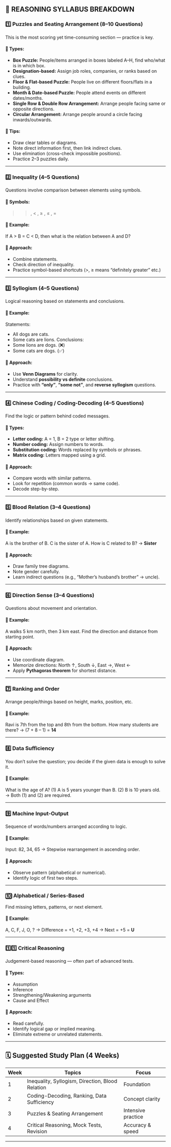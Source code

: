 ## 🧠 REASONING SYLLABUS BREAKDOWN

### 1️⃣ **Puzzles and Seating Arrangement (8–10 Questions)**

This is the most scoring yet time-consuming section — practice is key.

#### 🔹 **Types:**

* **Box Puzzle:** People/items arranged in boxes labeled A–H, find who/what is in which box.
* **Designation-based:** Assign job roles, companies, or ranks based on clues.
* **Floor & Flat-based Puzzle:** People live on different floors/flats in a building.
* **Month & Date-based Puzzle:** People attend events on different dates/months.
* **Single Row & Double Row Arrangement:** Arrange people facing same or opposite directions.
* **Circular Arrangement:** Arrange people around a circle facing inwards/outwards.

#### 🔹 **Tips:**

* Draw clear tables or diagrams.
* Note direct information first, then link indirect clues.
* Use elimination (cross-check impossible positions).
* Practice 2–3 puzzles daily.

---

### 2️⃣ **Inequality (4–5 Questions)**

Questions involve comparison between elements using symbols.

#### 🔹 **Symbols:**

> > , < , ≥ , ≤ , =

#### 🔹 **Example:**

If A > B = C < D, then what is the relation between A and D?

#### 🔹 **Approach:**

* Combine statements.
* Check direction of inequality.
* Practice symbol-based shortcuts (>, ≥ means “definitely greater” etc.)

---

### 3️⃣ **Syllogism (4–5 Questions)**

Logical reasoning based on statements and conclusions.

#### 🔹 **Example:**

Statements:

* All dogs are cats.
* Some cats are lions.
  Conclusions:
* Some lions are dogs. (❌)
* Some cats are dogs. (✅)

#### 🔹 **Approach:**

* Use **Venn Diagrams** for clarity.
* Understand **possibility vs definite** conclusions.
* Practice with **“only”**, **“some not”**, and **reverse syllogism** questions.

---

### 4️⃣ **Chinese Coding / Coding-Decoding (4–5 Questions)**

Find the logic or pattern behind coded messages.

#### 🔹 **Types:**

* **Letter coding:** A = 1, B = 2 type or letter shifting.
* **Number coding:** Assign numbers to words.
* **Substitution coding:** Words replaced by symbols or phrases.
* **Matrix coding:** Letters mapped using a grid.

#### 🔹 **Approach:**

* Compare words with similar patterns.
* Look for repetition (common words → same code).
* Decode step-by-step.

---

### 5️⃣ **Blood Relation (3–4 Questions)**

Identify relationships based on given statements.

#### 🔹 **Example:**

A is the brother of B. C is the sister of A. How is C related to B? → **Sister**

#### 🔹 **Approach:**

* Draw family tree diagrams.
* Note gender carefully.
* Learn indirect questions (e.g., “Mother’s husband’s brother” → uncle).

---

### 6️⃣ **Direction Sense (3–4 Questions)**

Questions about movement and orientation.

#### 🔹 **Example:**

A walks 5 km north, then 3 km east. Find the direction and distance from starting point.

#### 🔹 **Approach:**

* Use coordinate diagram.
* Memorize directions: North ↑, South ↓, East →, West ←
* Apply **Pythagoras theorem** for shortest distance.

---

### 7️⃣ **Ranking and Order**

Arrange people/things based on height, marks, position, etc.

#### 🔹 **Example:**

Ravi is 7th from the top and 8th from the bottom. How many students are there?
→ (7 + 8 – 1) = **14**

---

### 8️⃣ **Data Sufficiency**

You don’t solve the question; you decide if the given data is enough to solve it.

#### 🔹 **Example:**

What is the age of A?
(1) A is 5 years younger than B.
(2) B is 10 years old.
→ Both (1) and (2) are required.

---

### 9️⃣ **Machine Input-Output**

Sequence of words/numbers arranged according to logic.

#### 🔹 **Example:**

Input: 82, 34, 65 → Stepwise rearrangement in ascending order.

#### 🔹 **Approach:**

* Observe pattern (alphabetical or numerical).
* Identify logic of first two steps.

---

### 🔟 **Alphabetical / Series-Based**

Find missing letters, patterns, or next element.

#### 🔹 **Example:**

A, C, F, J, O, ?
→ Difference = +1, +2, +3, +4 → Next = +5 = **U**

---

### 1️⃣1️⃣ **Critical Reasoning**

Judgement-based reasoning — often part of advanced tests.

#### 🔹 **Types:**

* Assumption
* Inference
* Strengthening/Weakening arguments
* Cause and Effect

#### 🔹 **Approach:**

* Read carefully.
* Identify logical gap or implied meaning.
* Eliminate extreme or unrelated statements.

---

## 🗓️ Suggested Study Plan (4 Weeks)

| Week | Topics                                           | Focus              |
| ---- | ------------------------------------------------ | ------------------ |
| 1    | Inequality, Syllogism, Direction, Blood Relation | Foundation         |
| 2    | Coding-Decoding, Ranking, Data Sufficiency       | Concept clarity    |
| 3    | Puzzles & Seating Arrangement                    | Intensive practice |
| 4    | Critical Reasoning, Mock Tests, Revision         | Accuracy & speed   |

---

